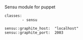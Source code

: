 Sensu module for puppet

  	classes:
    		- sensu
    
  	sensu::graphite_host:  "localhost"
  	sensu::graphite_port:  2003
